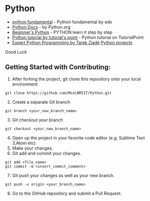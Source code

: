 # Python
* [python fundamental](https://www.edx.org/course/introduction-python-fundamentals-microsoft-dev274x-0) - Python fundamental by edx 
* [Python Docs](https://docs.python.org/3/tutorial/) - by Python.org
* [Beginner's Python](https://www.programiz.com/python-programming) - PYTHON learn it step by step
* [Python tutorial by tutorial's point](https://www.tutorialspoint.com/python/) - Python tutorial on TutorialPoint
* [Expert Python Programming by Tarek Ziadé](https://www.google.co.in/url?sa=t&rct=j&q=&esrc=s&source=web&cd=1&ved=0ahUKEwimuqKxqIXXAhUBOo8KHeVOCEAQFggnMAA&url=http%3A%2F%2Foez.es%2FExpert%2520Python%2520Programming.pdf&usg=AOvVaw2LvPXgEEQnUQ0W4sL58IN8)
[Python projects](https://codeclubprojects.org/en-GB/python/) 

 Good Luck
 
## Getting Started with Contributing:
1. After forking the project, git clone this repository onto your local environment:
```
git clone https://github.com/MozLNMIIT/Python.git
```
2. Create a separate Git branch
```
git branch <your_new_branch_name>
```
3. Git checkout your branch
```
git checkout <your_new_branch_name>
```
4. Open up the project in your favorite code editor (e.g. Sublime Text 3,Atom etc).
5. Make your changes.
6. Git add and commit your changes.
```
git add <file_name>
git commit -m <insert_commit_comment>
```
7. Git push your changes as well as your new branch.
```
git push -u origin <your_branch_name>
```
8. Go to the GitHub repository and submit a Pull Request.
